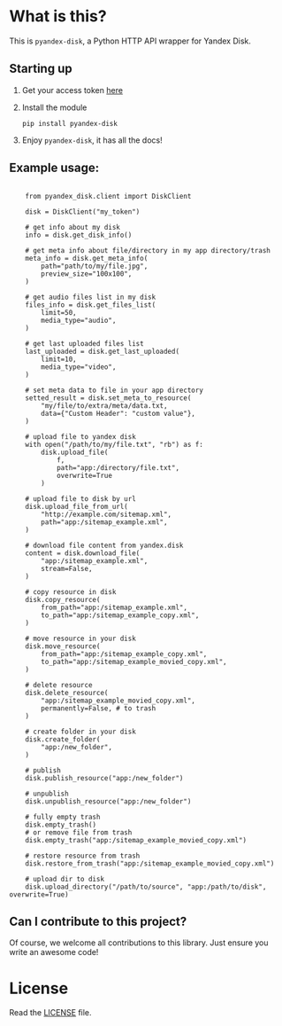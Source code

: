 # What is this?
This is `pyandex-disk`, a Python HTTP API wrapper for Yandex Disk.

## Starting up

1. Get your access token [here](https://yandex.ru/dev/disk/poligon/)

2. Install the module

    `pip install pyandex-disk`

3. Enjoy `pyandex-disk`, it has all the docs!

## Example usage:
```

    from pyandex_disk.client import DiskClient

    disk = DiskClient("my_token")

    # get info about my disk
    info = disk.get_disk_info()

    # get meta info about file/directory in my app directory/trash
    meta_info = disk.get_meta_info(
        path="path/to/my/file.jpg",
        preview_size="100x100",
    )

    # get audio files list in my disk
    files_info = disk.get_files_list(
        limit=50,
        media_type="audio",
    )

    # get last uploaded files list
    last_uploaded = disk.get_last_uploaded(
        limit=10,
        media_type="video",
    )

    # set meta data to file in your app directory
    setted_result = disk.set_meta_to_resource(
        "my/file/to/extra/meta/data.txt,
        data={"Custom Header": "custom value"},
    )

    # upload file to yandex disk
    with open("/path/to/my/file.txt", "rb") as f:
        disk.upload_file(
            f,
            path="app:/directory/file.txt",
            overwrite=True
        )

    # upload file to disk by url
    disk.upload_file_from_url(
        "http://example.com/sitemap.xml",
        path="app:/sitemap_example.xml",
    )

    # download file content from yandex.disk
    content = disk.download_file(
        "app:/sitemap_example.xml",
        stream=False,
    )

    # copy resource in disk
    disk.copy_resource(
        from_path="app:/sitemap_example.xml",
        to_path="app:/sitemap_example_copy.xml",
    )

    # move resource in your disk
    disk.move_resource(
        from_path="app:/sitemap_example_copy.xml",
        to_path="app:/sitemap_example_movied_copy.xml",
    )

    # delete resource
    disk.delete_resource(
        "app:/sitemap_example_movied_copy.xml",
        permanently=False, # to trash
    )

    # create folder in your disk
    disk.create_folder(
        "app:/new_folder",
    )

    # publish
    disk.publish_resource("app:/new_folder")

    # unpublish
    disk.unpublish_resource("app:/new_folder")

    # fully empty trash
    disk.empty_trash()
    # or remove file from trash
    disk.empty_trash("app:/sitemap_example_movied_copy.xml")

    # restore resource from trash
    disk.restore_from_trash("app:/sitemap_example_movied_copy.xml")

    # upload dir to disk
    disk.upload_directory("/path/to/source", "app:/path/to/disk", overwrite=True)
```

## Can I contribute to this project?
Of course, we welcome all contributions to this library. Just ensure you write an awesome code!


# License
Read the [LICENSE](LICENSE.md) file.
